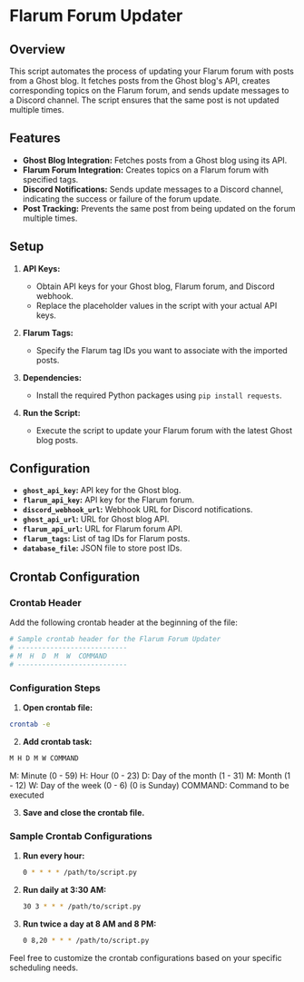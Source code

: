 # **Flarum Forum Updater**

## **Overview**

This script automates the process of updating your Flarum forum with posts from a Ghost blog. It fetches posts from the Ghost blog's API, creates corresponding topics on the Flarum forum, and sends update messages to a Discord channel. The script ensures that the same post is not updated multiple times.

## **Features**

- **Ghost Blog Integration:** Fetches posts from a Ghost blog using its API.
- **Flarum Forum Integration:** Creates topics on a Flarum forum with specified tags.
- **Discord Notifications:** Sends update messages to a Discord channel, indicating the success or failure of the forum update.
- **Post Tracking:** Prevents the same post from being updated on the forum multiple times.

## **Setup**

1. **API Keys:**
   - Obtain API keys for your Ghost blog, Flarum forum, and Discord webhook.
   - Replace the placeholder values in the script with your actual API keys.

2. **Flarum Tags:**
   - Specify the Flarum tag IDs you want to associate with the imported posts.

3. **Dependencies:**
   - Install the required Python packages using `pip install requests`.

4. **Run the Script:**
   - Execute the script to update your Flarum forum with the latest Ghost blog posts.

## **Configuration**

- **`ghost_api_key`:** API key for the Ghost blog.
- **`flarum_api_key`:** API key for the Flarum forum.
- **`discord_webhook_url`:** Webhook URL for Discord notifications.
- **`ghost_api_url`:** URL for Ghost blog API.
- **`flarum_api_url`:** URL for Flarum forum API.
- **`flarum_tags`:** List of tag IDs for Flarum posts.
- **`database_file`:** JSON file to store post IDs.

## **Crontab Configuration**

### Crontab Header

Add the following crontab header at the beginning of the file:

```bash
# Sample crontab header for the Flarum Forum Updater
# ---------------------------
# M  H  D  M  W  COMMAND
# ---------------------------
```

### Configuration Steps
1. **Open crontab file:**

```bash
crontab -e
```

2. **Add crontab task:**
```bash
M H D M W COMMAND
```
M: Minute (0 - 59)
H: Hour (0 - 23)
D: Day of the month (1 - 31)
M: Month (1 - 12)
W: Day of the week (0 - 6) (0 is Sunday)
COMMAND: Command to be executed

3. **Save and close the crontab file.**

### Sample Crontab Configurations

1. **Run every hour:**
   ```bash
   0 * * * * /path/to/script.py
   ```
2. **Run daily at 3:30 AM:**
   ```bash
   30 3 * * * /path/to/script.py
   ```
3. **Run twice a day at 8 AM and 8 PM:**
   ```bash
   0 8,20 * * * /path/to/script.py
   ```

Feel free to customize the crontab configurations based on your specific scheduling needs.

